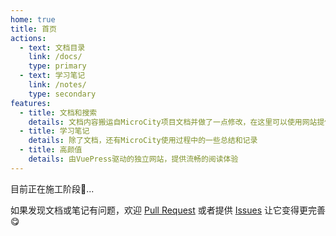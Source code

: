 ```yaml
---
home: true
title: 首页
actions:
  - text: 文档目录
    link: /docs/
    type: primary
  - text: 学习笔记
    link: /notes/
    type: secondary
features:
  - title: 文档和搜索
    details: 文档内容搬运自MicroCity项目文档并做了一点修改，在这里可以使用网站提供的搜索功能快速查找内容
  - title: 学习笔记
    details: 除了文档，还有MicroCity使用过程中的一些总结和记录
  - title: 高颜值
    details: 由VuePress驱动的独立网站，提供流畅的阅读体验
---
```

目前正在施工阶段🧱...

如果发现文档或笔记有问题，欢迎 [Pull Request](https://github.com/huuhghhgyg/MicroCityNotes/pulls) 或者提供 [Issues](https://github.com/huuhghhgyg/MicroCityNotes/issues) 让它变得更完善😋